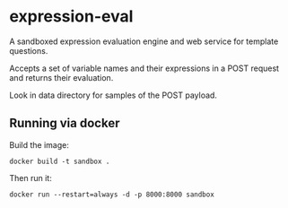 # expression-eval

A sandboxed expression evaluation engine and web service for template questions.

Accepts a set of variable names and their expressions in a POST request and returns
their evaluation.

Look in data directory for samples of the POST payload.

## Running via docker

Build the image:

```
docker build -t sandbox .
```

Then run it:

```
docker run --restart=always -d -p 8000:8000 sandbox
```





